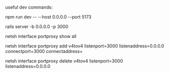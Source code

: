 useful dev commands:

npm run dev -- --host 0.0.0.0 --port 5173

rails server -b 0.0.0.0 -p 3000

netsh interface portproxy show all

netsh interface portproxy add v4tov4 listenport=3000 listenaddress=0.0.0.0 connectport=3000 connectaddress=<wsl-ip>


netsh interface portproxy delete v4tov4 listenport=3000 listenaddress=0.0.0.0
